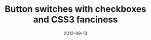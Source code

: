 ---
date: 2012-09-13
external: 
  host: Codrops
  url: http://tympanus.net/codrops/2012/09/13/button-switches-with-checkboxes-and-css3-fanciness/
layout: none
preview: false
published: true
sassmeister: false
summary: false
title: "Button switches with checkboxes and CSS3 fanciness"
---